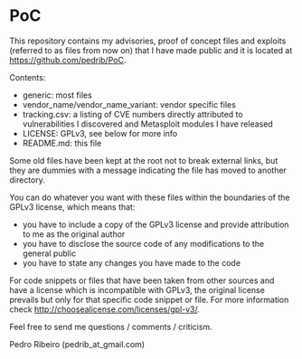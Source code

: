 PoC
===

This repository contains my advisories, proof of concept files and exploits (referred to as files from now on) that I have made public and it is located at https://github.com/pedrib/PoC.

Contents:
- generic: most files
- vendor_name/vendor_name_variant: vendor specific files
- tracking.csv: a listing of CVE numbers directly attributed to vulnerabilities I discovered and Metasploit modules I have released
- LICENSE: GPLv3, see below for more info
- README.md: this file

Some old files have been kept at the root not to break external links, but they are dummies with a message indicating the file has moved to another directory.

You can do whatever you want with these files within the boundaries of the GPLv3 license, which means that:
- you have to include a copy of the GPLv3 license and provide attribution to me as the original author
- you have to disclose the source code of any modifications to the general public
- you have to state any changes you have made to the code

For code snippets or files that have been taken from other sources and have a license which is incompatible with GPLv3, the original license prevails but only for that specific code snippet or file.
For more information check http://choosealicense.com/licenses/gpl-v3/.

Feel free to send me questions / comments / criticism.

Pedro Ribeiro
(pedrib_at_gmail.com)
